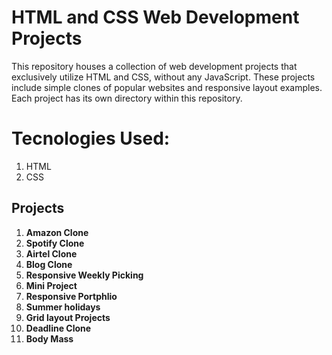 # HTML and CSS Web Development Projects

This repository houses a collection of web development projects that exclusively utilize HTML and CSS, without any JavaScript.
These projects include simple clones of popular websites and responsive layout examples.
Each project has its own directory within this repository.


# Tecnologies Used:
1. HTML
2. CSS

## Projects
1. **Amazon Clone**
2. **Spotify Clone**
3. **Airtel Clone**
4. **Blog Clone**
5. **Responsive Weekly Picking**
6. **Mini Project**
7. **Responsive Portphlio**
8. **Summer holidays**
9. **Grid layout Projects**
10.  **Deadline Clone**
11.  **Body Mass**
    

